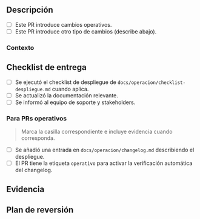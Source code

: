 ## Descripción
- [ ] Este PR introduce cambios operativos.
- [ ] Este PR introduce otro tipo de cambios (describe abajo).

### Contexto
<!-- Explica el objetivo del cambio y qué problema resuelve. -->

## Checklist de entrega
- [ ] Se ejecutó el checklist de despliegue de `docs/operacion/checklist-despliegue.md` cuando aplica.
- [ ] Se actualizó la documentación relevante.
- [ ] Se informó al equipo de soporte y stakeholders.

### Para PRs operativos
> Marca la casilla correspondiente e incluye evidencia cuando corresponda.
- [ ] Se añadió una entrada en `docs/operacion/changelog.md` describiendo el despliegue.
- [ ] El PR tiene la etiqueta `operativo` para activar la verificación automática del changelog.

## Evidencia
<!-- Adjunta capturas, logs o enlaces relevantes. -->

## Plan de reversión
<!-- Describe el plan en caso de necesitar revertir el cambio. -->
